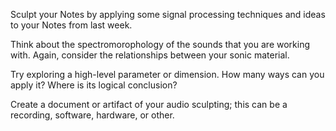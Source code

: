 Sculpt your Notes by applying some signal processing techniques and ideas to your Notes from last week. 

Think about the spectromorophology of the sounds that you are working with. Again, consider the relationships between your sonic material. 

Try exploring a high-level parameter or dimension. How many ways can you apply it? Where is its logical conclusion?

Create a document or artifact of your audio sculpting; this can be a recording, software, hardware, or other. 